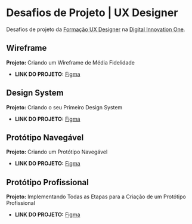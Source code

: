 # Desafios de Projeto | UX Designer

Desafios de projeto da [Formação UX Designer](https://web.dio.me/track/formacao-ux-designer) na [Digital Innovation One](https://web.dio.me).

## Wireframe

**Projeto:** Criando um Wireframe de Média Fidelidade

- **LINK DO PROJETO:** [Figma](https://www.figma.com/file/eHyOpGi2vpkWaRW02DBrUZ)



## Design System

**Projeto:** Criando o seu Primeiro Design System

- **LINK DO PROJETO:** [Figma](https://www.figma.com/file/Z4nad7YwA9vkTSrBXazEyD)



## Protótipo Navegável

**Projeto:** Criando um Protótipo Navegável

- **LINK DO PROJETO:** [Figma](https://www.figma.com/file/DJ98odCFJvo1n0YfJoLMM0)



## Protótipo Profissional

**Projeto:** Implementando Todas as Etapas para a Criação de um Protótipo Profissional

- **LINK DO PROJETO:** [Figma](https://www.figma.com/file/oOJaQ1LaEMEcCIGyFVZbJz)
